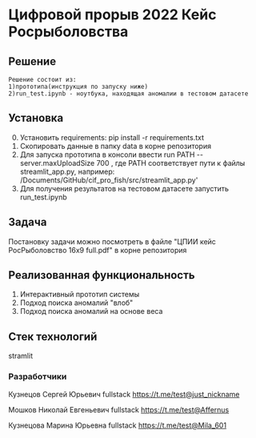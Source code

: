 # Цифровой прорыв 2022 Кейс Росрыболовства

## Решение
    Решение состоит из:
    1)прототипа(инструкция по запуску ниже)
    2)run_test.ipynb - ноутбука, находящая аномалии в тестовом датасете

## Установка

0. Установить requirements: pip install -r requirements.txt
1. Скопировать данные в папку data в корне репозитория
3. Для запуска прототипа в консоли ввести run PATH --server.maxUploadSize 700
, где PATH соответствует пути к файлы streamlit_app.py, например: /Documents/GitHub/cif_pro_fish/src/streamlit_app.py'
4. Для получения результатов на тестовом датасете запустить run_test.ipynb
## Задача
   Постановку задачи можно посмотреть в файле "ЦПИИ кейс РосРыболовство 16х9 full.pdf" в корне репозитория

## Реализованная функциональность
   1. Интерактивный прототип системы
   2. Подход поиска аномалий "влоб"
   3. Подход поиска аномалий на основе веса


## Cтек технологий
   stramlit


### Разработчики
Кузнецов Сергей Юрьевич fullstack https://t.me/test@just_nickname

Мошков Николай Евгеньевич fullstack https://t.me/test@Affernus

Кузнецова Марина Юрьевна fullstack https://t.me/test@Mila_601


